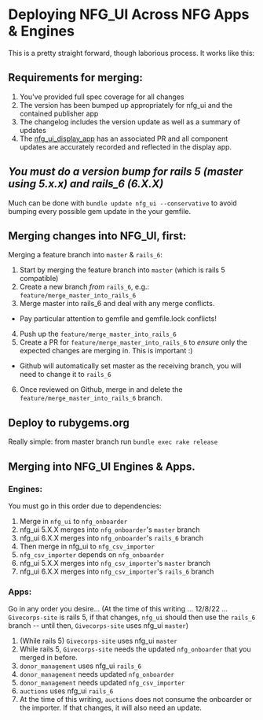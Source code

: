 # Deploying NFG_UI Across NFG Apps & Engines
This is a pretty straight forward, though laborious process. It works like this:

## Requirements for merging:
1. You've provided full spec coverage for all changes
2. The version has been bumped up appropriately for nfg_ui and the contained publisher app
3. The changelog includes the version update as well as a summary of updates
4. The [nfg_ui_display_app](https://github.com/network-for-good/nfg_ui_display_app) has an associated PR and all component updates are accurately recorded and reflected in the display app.

## *You must do a version bump for rails 5 (master using 5.x.x) and rails_6 (6.X.X)*
Much can be done with `bundle update nfg_ui --conservative` to avoid bumping every possible gem update in the your gemfile.

## Merging changes into NFG_UI, first:
Merging a feature branch into `master` & `rails_6`:
1. Start by merging the feature branch into `master` (which is rails 5 compatible)
2. Create a new branch *from* `rails_6`, e.g.: `feature/merge_master_into_rails_6`
3. Merge master into rails_6 and deal with any merge conflicts.
  * Pay particular attention to gemfile and gemfile.lock conflicts!
4. Push up the `feature/merge_master_into_rails_6`
5. Create a PR for `feature/merge_master_into_rails_6` to *ensure* only the expected changes are merging in. This is important :)
  * Github will automatically set master as the receiving branch, you will need to change it to `rails_6`
6. Once reviewed on Github, merge in and delete the `feature/merge_master_into_rails_6` branch.

## Deploy to rubygems.org
Really simple: from master branch run `bundle exec rake release`

## Merging into NFG_UI Engines & Apps.

### Engines:
You must go in this order due to dependencies:
1. Merge in `nfg_ui` to `nfg_onboarder`
  1. nfg_ui 5.X.X merges into `nfg_onboarder`'s `master` branch
  2. nfg_ui 6.X.X merges into `nfg_onboarder`'s `rails_6` branch
2. Then merge in nfg_ui to `nfg_csv_importer`
  1. `nfg_csv_importer` depends on `nfg_onboarder`
  2. nfg_ui 5.X.X merges into `nfg_csv_importer`'s `master` branch
  3. nfg_ui 6.X.X merges into `nfg_csv_importer`'s `rails_6` branch

### Apps:
Go in any order you desire...
(At the time of this writing ... 12/8/22 ... `Givecorps-site` is rails 5, if that changes, `nfg_ui` should then use the `rails_6` branch -- until then, `Givecorps-site` uses nfg_ui `master`)
1. (While rails 5) `Givecorps-site` uses nfg_ui `master`
  1. While rails 5, `Givecorps-site` needs the updated `nfg_onboarder` that you merged in before.
2. `donor_management` uses nfg_ui `rails_6`
  1. `donor_management` needs updated `nfg_onboarder`
  2. `donor_management` needs updated `nfg_csv_importer`
3. `auctions` uses nfg_ui `rails_6`
  1. At the time of this writing, `auctions` does not consume the onboarder or the importer. If that changes, it will also need an update.

